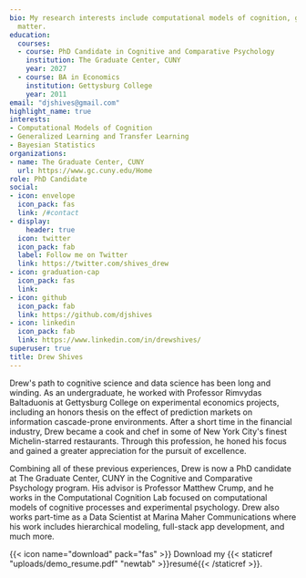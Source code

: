 ```yaml
---
bio: My research interests include computational models of cognition, generalized learning and transfer learning, and Bayesian statistics.
  matter.
education:
  courses:
  - course: PhD Candidate in Cognitive and Comparative Psychology
    institution: The Graduate Center, CUNY
    year: 2027
  - course: BA in Economics
    institution: Gettysburg College
    year: 2011
email: "djshives@gmail.com"
highlight_name: true
interests:
- Computational Models of Cognition
- Generalized Learning and Transfer Learning
- Bayesian Statistics
organizations:
- name: The Graduate Center, CUNY
  url: https://www.gc.cuny.edu/Home
role: PhD Candidate
social:
- icon: envelope
  icon_pack: fas
  link: /#contact
- display:
    header: true
  icon: twitter
  icon_pack: fab
  label: Follow me on Twitter
  link: https://twitter.com/shives_drew
- icon: graduation-cap
  icon_pack: fas
  link: 
- icon: github
  icon_pack: fab
  link: https://github.com/djshives
- icon: linkedin
  icon_pack: fab
  link: https://www.linkedin.com/in/drewshives/
superuser: true
title: Drew Shives
---
```


Drew's path to cognitive science and data science has been long and winding. As an undergraduate, he worked with Professor Rimvydas Baltaduonis at Gettysburg College on experimental economics projects, including an honors thesis on the effect of prediction markets on information cascade-prone environments. After a short time in the financial industry, Drew became a cook and chef in some of New York City's finest Michelin-starred restaurants. Through this profession, he honed his focus and gained a greater appreciation for the pursuit of excellence. 

Combining all of these previous experiences, Drew is now a PhD candidate at The Graduate Center, CUNY in the Cognitive and Comparative Psychology program. His advisor is Professor Matthew Crump, and he works in the Computational Cognition Lab focused on computational models of cognitive processes and experimental psychology. Drew also works part-time as a Data Scientist at Marina Maher Communications where his work includes hierarchical modeling, full-stack app development, and much more.

{{< icon name="download" pack="fas" >}} Download my {{< staticref "uploads/demo_resume.pdf" "newtab" >}}resumé{{< /staticref >}}.
